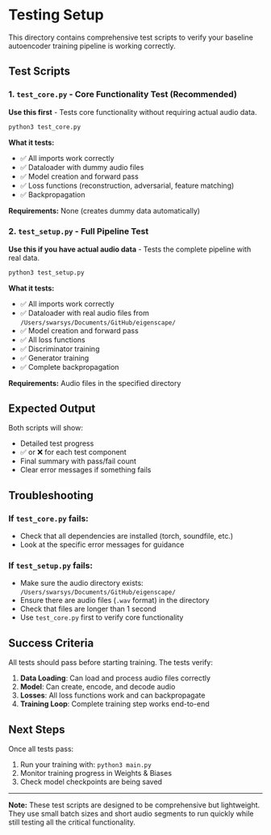 # Testing Setup

This directory contains comprehensive test scripts to verify your baseline autoencoder training pipeline is working correctly.

## Test Scripts

### 1. `test_core.py` - Core Functionality Test (Recommended)
**Use this first** - Tests core functionality without requiring actual audio data.

```bash
python3 test_core.py
```

**What it tests:**
- ✅ All imports work correctly
- ✅ Dataloader with dummy audio files
- ✅ Model creation and forward pass
- ✅ Loss functions (reconstruction, adversarial, feature matching)
- ✅ Backpropagation

**Requirements:** None (creates dummy data automatically)

### 2. `test_setup.py` - Full Pipeline Test
**Use this if you have actual audio data** - Tests the complete pipeline with real data.

```bash
python3 test_setup.py
```

**What it tests:**
- ✅ All imports work correctly
- ✅ Dataloader with real audio files from `/Users/swarsys/Documents/GitHub/eigenscape/`
- ✅ Model creation and forward pass
- ✅ All loss functions
- ✅ Discriminator training
- ✅ Generator training
- ✅ Complete backpropagation

**Requirements:** Audio files in the specified directory

## Expected Output

Both scripts will show:
- Detailed test progress
- ✅ or ❌ for each test component
- Final summary with pass/fail count
- Clear error messages if something fails

## Troubleshooting

### If `test_core.py` fails:
- Check that all dependencies are installed (torch, soundfile, etc.)
- Look at the specific error messages for guidance

### If `test_setup.py` fails:
- Make sure the audio directory exists: `/Users/swarsys/Documents/GitHub/eigenscape/`
- Ensure there are audio files (`.wav` format) in the directory
- Check that files are longer than 1 second
- Use `test_core.py` first to verify core functionality

## Success Criteria

All tests should pass before starting training. The tests verify:
1. **Data Loading**: Can load and process audio files correctly
2. **Model**: Can create, encode, and decode audio
3. **Losses**: All loss functions work and can backpropagate
4. **Training Loop**: Complete training step works end-to-end

## Next Steps

Once all tests pass:
1. Run your training with: `python3 main.py`
2. Monitor training progress in Weights & Biases
3. Check model checkpoints are being saved

---

**Note:** These test scripts are designed to be comprehensive but lightweight. They use small batch sizes and short audio segments to run quickly while still testing all the critical functionality.
